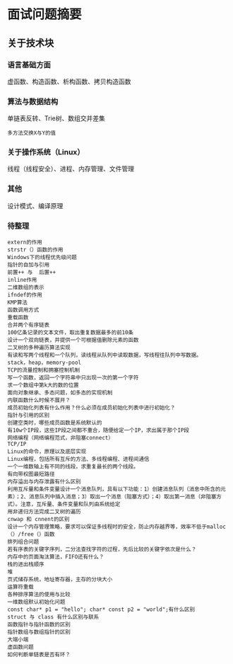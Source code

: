 # 面试问题摘要

## 关于技术块

### 语言基础方面

虚函数、构造函数、析构函数、拷贝构造函数

### 算法与数据结构

单链表反转、Trie树、数组交并差集
	
	多方法交换X与Y的值

### 关于操作系统（Linux）

线程（线程安全）、进程、内存管理、文件管理

### 其他

设计模式、编译原理

### 待整理

	extern的作用
	strstr（）函数的作用
	Windows下的线程优先级问题
	指针的自加与引用
	前置++ 与  后置++
	inline作用
	二维数组的表示
	ifndef的作用
	KMP算法
	函数调用方式
	重载函数
	合并两个有序链表
	100亿条记录的文本文件，取出重复数据最多的前10条
	设计一个双向链表，并提供一个可根据值删除元素的函数
	二叉树的多种遍历算法实现
	有读和写两个线程和一个队列，读线程从队列中读取数据，写线程往队列中写数据。
	stack，heap，memory-pool
	TCP的流量控制和拥塞控制机制
	写一个函数，返回一个字符串中只出现一次的第一个字符
	求一个数组中第k大的数的位置
	面向对象继承、多态问题，如多态的实现机制
	内联函数什么时候不展开？
	成员初始化列表有什么作用？什么必须在成员初始化列表中进行初始化？
	指针与引用的区别
	创建空类时，哪些成员函数是系统默认的
	有10w个IP段，这些IP段之间都不重合，随便给定一个IP，求出属于那个IP段
	网络编程（网络编程范式，非阻塞connect）
	TCP/IP
	Linux的命令，原理以及底层实现
	Linux编程，包括所有互斥的方法、多线程编程、进程间通信
	一个一维数轴上有不同的线段，求重复最长的两个线段。
	有向带权图最短路径
	内存溢出与内存泄露有什么区别
	利用互斥量和条件变量设计一个消息队列，具有以下功能：1）创建消息队列（消息中所含的元素）；2、消息队列中插入消息；3）取出一个消息（阻塞方式）；4）取出第一消息（非阻塞方式）。注意，互斥量、条件变量和队列由系统给定
	用非递归方法完成二叉树的遍历
	cnwap 和 cnnent的区别
	设计一个内存管理策略，要求可以保证多线程时的安全，防止内存越界等，效率不低于malloc（）/free（）函数
	排列组合问题
	若有序表的关键字序列，二分法查找字符的过程，先后比较的关键字依次是什么？
	内存中的页面淘汰算法，FIFO还有什么？
	栈的进出栈顺序
	堆
	页式储存系统，地址寄存器，主存的分块大小
	运算符重载
	各种排序算法的使用与比较
	一维数组默认初始化问题
	const char* p1 = "hello"; char* const p2 = "world";有什么区别
	struct 与 class 有什么区别与联系
	函数指针与指针函数的区别
	指针数组与数组指针的区别
	大端小端
	虚函数问题
	如何判断单链表是否有环？
	
	
	
